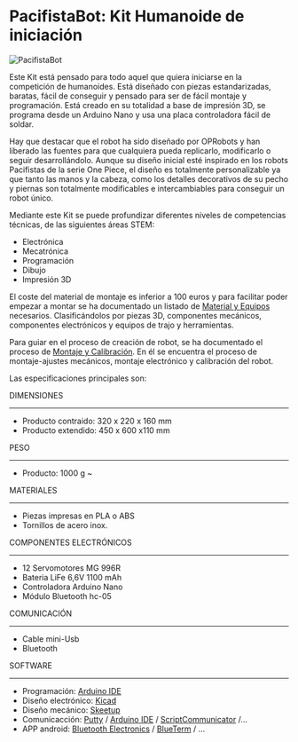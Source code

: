 # PacifistaBot: Kit Humanoide de iniciación
![PacifistaBot](./images/pacifista_img.jpg)

Este Kit está pensado para todo aquel que quiera iniciarse en la competición de humanoides. Está diseñado con piezas estandarizadas, baratas, fácil de conseguir y pensado para ser de fácil montaje y programación. Está creado en su totalidad a base de impresión 3D, se programa desde un Arduino Nano y usa una placa controladora fácil de soldar.

Hay que destacar que el robot ha sido diseñado por OPRobots y han liberado las fuentes para que cualquiera pueda replicarlo, modificarlo o seguir desarrollándolo. Aunque su diseño inicial esté inspirado en los robots Pacifistas de la serie One Piece, el diseño es totalmente personalizable ya que tanto las manos y la cabeza, como los detalles decorativos de su pecho y piernas son totalmente modificables e intercambiables para conseguir un robot único.

Mediante este Kit se puede profundizar diferentes niveles de competencias técnicas, de las siguientes áreas STEM:

- Electrónica
- Mecatrónica
- Programación
- Dibujo
- Impresión 3D

El coste del material de montaje es inferior a 100 euros y para facilitar poder empezar a montar se ha documentado un listado de [Material y Equipos](../montaje/MATERIAL-EQUIPOS.md) necesarios. Clasificándolos por piezas 3D, componentes mecánicos, componentes electrónicos y equipos de trajo y herramientas.

Para guiar en el proceso de creación de robot, se ha documentado el proceso de [Montaje y Calibración](../montaje/MONTAJE-CALIBRACION.md). En él se encuentra el proceso de montaje-ajustes mecánicos, montaje electrónico y calibración del robot.

Las especificaciones principales son:

DIMENSIONES

------

- Producto contraido: 320 x 220 x 160 mm
- Producto extendido: 450 x 600 x110 mm

PESO

------

- Producto: 1000 g ~

MATERIALES

------

- Piezas impresas en PLA o ABS
- Tornillos de acero inox.

COMPONENTES ELECTRÓNICOS

------

- 12 Servomotores MG 996R
- Bateria LiFe 6,6V 1100	mAh
- Controladora Arduino Nano
- Módulo Bluetooth hc-05

COMUNICACIÓN

------

- Cable mini-Usb
- Bluetooth

SOFTWARE

------

- Programación: [Arduino IDE](https://www.arduino.cc/)
- Diseño electrónico: [Kicad](https://www.kicad-pcb.org/)
- Diseño mecánico: [Skeetup](https://www.sketchup.com/)
- Comunicacción: [Putty](https://www.putty.org) / [Arduino IDE](https://www.arduino.cc/) / [ScriptCommunicator](https://github.com/szieke/ScriptCommunicator_serial-terminal) /...
- APP android: [Bluetooth Electronics](https://www.keuwl.com/apps/bluetoothelectronics/) / [BlueTerm](https://play.google.com/store/apps/details?id=es.pymasde.blueterm&hl=en_US) / ...